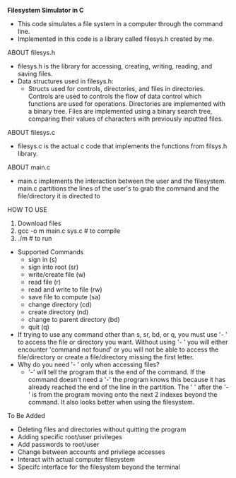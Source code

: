 __Filesystem Simulator in C__
- This code simulates a file system in a computer through the command line.
- Implemented in this code is a library called filesys.h created by me.

ABOUT filesys.h
- filesys.h is the library for accessing, creating, writing, reading, and saving files.
- Data structures used in filesys.h:
  - Structs used for controls, directories, and files in directories. Controls are used to controls the flow of data control which functions are used for operations. Directories are implemented with a binary tree. Files are implemented using a binary search tree, comparing their values of characters with previously inputted files.
  
ABOUT filesys.c
- filesys.c is the actual c code that implements the functions from filsys.h library.

ABOUT main.c
- main.c implements the interaction between the user and the filesystem. main.c partitions the lines of the user's to grab the command and the file/directory it is directed to

HOW TO USE
1. Download files
2. gcc -o m main.c sys.c  # to compile
3. ./m # to run
- Supported Commands
  - sign in (s)
  - sign into root (sr)
  - write/create file (w)
  - read file (r)
  - read and write to file (rw)
  - save file to compute (sa)
  - change directory (cd)
  - create directory (nd)
  - change to parent directory (bd)
  - quit (q)
- If trying to use any command other than s, sr, bd, or q, you must use '- ' to access the file or directory you want. Without using '- ' you will either encounter 'command not found' or you will not be able to access the file/directory or create a file/directory missing the first letter.
- Why do you need '- ' only when accessing files?
  - '-' will tell the program that is the end of the command. If the command doesn't need a '-' the program knows this because it has already reached the end of the line in the partition. The ' ' after the '-' is from the program moving onto the next 2 indexes beyond the command. It also looks better when using the filesystem.

To Be Added
- Deleting files and directories without quitting the program
- Adding specific root/user privileges
- Add passwords to root/user
- Change between accounts and privilege accesses
- Interact with actual computer filesystem
- Specifc interface for the filesystem beyond the terminal
